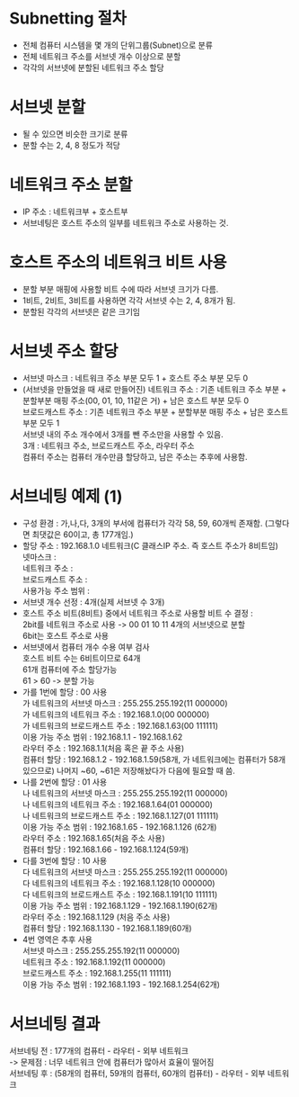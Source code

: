 # Subnetting 절차

- 전체 컴퓨터 시스템을 몇 개의 단위그룹(Subnet)으로 분류<br>
- 전체 네트워크 주소를 서브넷 개수 이상으로 분할<br>
- 각각의 서브넷에 분할된 네트워크 주소 할당<br>

# 서브넷 분할

- 될 수 있으면 비슷한 크기로 분류<br>
- 분할 수는 2, 4, 8 정도가 적당<br>

# 네트워크 주소 분할

- IP 주소 : 네트워크부 + 호스트부<br>
- 서브네팅은 호스트 주소의 일부를 네트워크 주소로 사용하는 것.<br>

# 호스트 주소의 네트워크 비트 사용

- 분할 부분 매핑에 사용할 비트 수에 따라 서브넷 크기가 다름.<br>
- 1비트, 2비트, 3비트를 사용하면 각각 서브넷 수는 2, 4, 8개가 됨.<br>
- 분할된 각각의 서브넷은 같은 크기임<br>

# 서브넷 주소 할당

- 서브넷 마스크 : 네트워크 주소 부분 모두 1 + 호스트 주소 부분 모두 0<br>
- (서브넷을 만들었을 때 새로 만들어진) 네트워크 주소 : 기존 네트워크 주소 부분 + 분할부분 매핑 주소(00, 01, 10, 11같은 거) + 남은 호스트 부분 모두 0<br>
  브로드캐스트 주소 : 기존 네트워크 주소 부분 + 분할부분 매핑 주소 + 남은 호스트 부분 모두 1<br>
  서브넷 내의 주소 개수에서 3개를 뺀 주소만을 사용할 수 있음.<br>
  3개 : 네트워크 주소, 브로드캐스트 주소, 라우터 주소<br>
  컴퓨터 주소는 컴퓨터 개수만큼 할당하고, 남은 주소는 추후에 사용함.<br>

# 서브네팅 예제 (1)

- 구성 환경 : 가,나,다, 3개의 부서에 컴퓨터가 각각 58, 59, 60개씩 존재함. (그렇다면 최댓값은 60이고, 총 177개임.)<br>
- 할당 주소 : 192.168.1.0 네트워크(C 클래스IP 주소. 즉 호스트 주소가 8비트임)<br>
  넷마스크 :<br>
  네트워크 주소 :<br>
  브로드캐스트 주소 :<br>
  사용가능 주소 범위 :<br>
- 서브넷 개수 선정 : 4개(실제 서브넷 수 3개)<br>
- 호스트 주소 비트(8비트) 중에서 네트워크 주소로 사용할 비트 수 결정 :<br>
  2bit를 네트워크 주소로 사용 -> 00 01 10 11 4개의 서브넷으로 분할<br>
  6bit는 호스트 주소로 사용<br>
- 서브넷에서 컴퓨터 개수 수용 여부 검사<br>
  호스트 비트 수는 6비트이므로 64개<br>
  61개 컴퓨터에 주소 할당가능<br>
  61 > 60 -> 분할 가능<br>
- 가를 1번에 할당 : 00 사용<br>
  가 네트워크의 서브넷 마스크 : 255.255.255.192(11 000000)<br>
  가 네트워크의 네트워크 주소 : 192.168.1.0(00 000000)<br>
  가 네트워크의 브로드캐스트 주소 : 192.168.1.63(00 111111)<br>
  이용 가능 주소 범위 : 192.168.1.1 - 192.168.1.62<br>
  라우터 주소 : 192.168.1.1(처음 혹은 끝 주소 사용)<br>
  컴퓨터 할당 : 192.168.1.2 - 192.168.1.59(58개, 가 네트워크에는 컴퓨터가 58개 있으므로) 나머지 ~60, ~61은 저장해놨다가 다음에 필요할 때 씀.<br>
- 나를 2번에 할당 : 01 사용<br>
  나 네트워크의 서브넷 마스크 : 255.255.255.192(11 000000)<br>
  나 네트워크의 네트워크 주소 : 192.168.1.64(01 000000)<br>
  나 네트워크의 브로드캐스트 주소 : 192.168.1.127(01 111111)<br>
  이용 가능 주소 범위 : 192.168.1.65 - 192.168.1.126 (62개)<br>
  라우터 주소 : 192.168.1.65(처음 주소 사용)<br>
  컴퓨터 할당 : 192.168.1.66 - 192.168.1.124(59개)<br>
- 다를 3번에 할당 : 10 사용<br>
  다 네트워크의 서브넷 마스크 : 255.255.255.192(11 000000)<br>
  다 네트워크의 네트워크 주소 : 192.168.1.128(10 000000)<br>
  다 네트워크의 브로드캐스트 주소 : 192.168.1.191(10 111111)<br>
  이용 가능 주소 범위 : 192.168.1.129 - 192.168.1.190(62개)<br>
  라우터 주소 : 192.168.1.129 (처음 주소 사용)<br>
  컴퓨터 할당 : 192.168.1.130 - 192.168.1.189(60개)<br>
- 4번 영역은 추후 사용<br>
  서브넷 마스크 : 255.255.255.192(11 000000)<br>
  네트워크 주소 : 192.168.1.192(11 000000)<br>
  브로드캐스트 주소 : 192.168.1.255(11 111111)<br>
  이용 가능 주소 범위 : 192.168.1.193 - 192.168.1.254(62개)<br>

# 서브네팅 결과

서브네팅 전 : 177개의 컴퓨터 - 라우터 - 외부 네트워크<br>
-> 문제점 : 너무 네트워크 안에 컴퓨터가 많아서 효율이 떨어짐<br>
서브네팅 후 : (58개의 컴퓨터, 59개의 컴퓨터, 60개의 컴퓨터) - 라우터 - 외부 네트워크<br>
